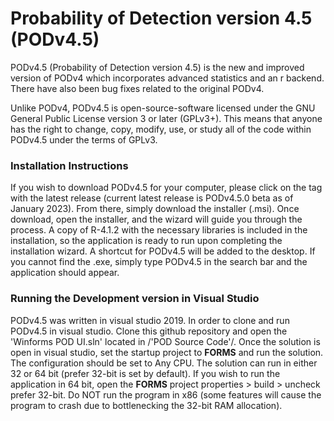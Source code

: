 # Probability of Detection version 4.5 (PODv4.5) 
  
  PODv4.5 (Probability of Detection version 4.5) is the new and improved version of PODv4 which incorporates advanced statistics and an r backend. There have also been bug fixes related to the original PODv4.

  Unlike PODv4, PODv4.5 is open-source-software licensed under the GNU General Public License version 3 or later (GPLv3+). This means that anyone has the right to change, copy, modify, use, or study all of the code within PODv4.5 under the terms of GPLv3. 

### Installation Instructions

  If you wish to download PODv4.5 for your computer, please click on the tag with the latest release (current latest release is PODv4.5.0 beta as of January 2023). From there, simply download the installer (.msi). Once download, open the installer, and the wizard will guide you through the process. A copy of R-4.1.2 with the necessary libraries is included in the installation, so the application is ready to run upon completing the installation wizard. A shortcut for PODv4.5 will be added to the desktop. If you cannot find the .exe, simply type PODv4.5 in the search bar and the application should appear. 
  
### Running the Development version in Visual Studio

  PODv4.5 was written in visual studio 2019. In order to clone and run PODv4.5 in visual studio. Clone this github repository and open the 'Winforms POD UI.sln' located in /'POD Source Code'/. Once the solution is open in visual studio, set the startup project to **FORMS** and run the solution. The configuration should be set to Any CPU. The solution can run in either 32 or 64 bit (prefer 32-bit is set by default). If you wish to run the application in 64 bit, open the **FORMS** project properties > build > uncheck prefer 32-bit. Do NOT run the program in x86 (some features will cause the program to crash due to bottlenecking the 32-bit RAM allocation).
